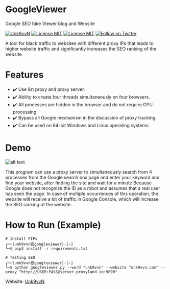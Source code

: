# GoogleViewer
 Google SEO fake Viewer blog and Website 
 
[![Unk9vvN](https://img.shields.io/badge/Unk9vvN-GoogleViewer-green.svg)](https://github.com/unk9vvn/GoogleViewer)
[![License MIT](https://img.shields.io/github/license/mashape/apistatus.svg)](https://github.com/unk9vvn/GoogleViewer/blob/master/LICENSE)
[![License MIT](https://img.shields.io/badge/telegram-channel-orange.svg)](https://t.me/Unk9vvN)
[![Follow on Twitter](https://img.shields.io/twitter/follow/espadrine.svg?label=Follow&style=social)](https://twitter.com/intent/follow?screen_name=unk9vvn)


A tool for black traffic to websites with different proxy IPs that leads to higher website traffic and significantly increases the SEO ranking of the website

# Features
- :heavy_check_mark: Use list proxy and proxy server.
- :heavy_check_mark: Ability to create four threads simultaneously on four browsers.
- :heavy_check_mark: All processes are hidden in the browser and do not require GPU processing.
- :heavy_check_mark: Bypass all Google mechanism in the discussion of proxy tracking.
- :heavy_check_mark: Can be used on 64-bit Windows and Linux operating systems.


# Demo

![alt text][logo]

[logo]: https://raw.githubusercontent.com/unk9vvn/AndTroj/master/menu.jpg "Logo Title Text 2"


This program can use a proxy server to simultaneously search from 4 processes from the Google search box page and enter your keyword and find your website, after finding the site and wait for a minute Because Google does not recognize the ID as a robot and assumes that a real user has seen the page. In case of multiple occurrences of this operation, the website will receive a lot of traffic in Google Console, which will increase the SEO ranking of the website.


# How to Run (Example)
```
# Install PIPs
┌──(unk9vvn㉿googleviewer)-[~]
└─$ pip3 install -r requirements.txt

# Testing SEO
┌──(unk9vvn㉿googleviewer)-[~]
└─$ python googleviewer.py --word "unk9vvn" --website "unk9vvn.com" --proxy "http://USER:PASS@server.proxyland.io:9090"
```

Website: [Unk9vvN](https://unk9vvn.com)
